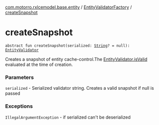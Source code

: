 [com.motorro.rxlcemodel.base.entity](../index.md) / [EntityValidatorFactory](index.md) / [createSnapshot](./create-snapshot.md)

# createSnapshot

`abstract fun createSnapshot(serialized: `[`String`](https://kotlinlang.org/api/latest/jvm/stdlib/kotlin/-string/index.html)`? = null): `[`EntityValidator`](../-entity-validator/index.md)

Creates a snapshot of entity cache-control.The [EntityValidator.isValid](../-entity-validator/is-valid.md) evaluated at the time of creation.

### Parameters

`serialized` - Serialized validator string. Creates a valid snapshot if null is passed

### Exceptions

`IllegalArgumentException` - if serialized can't be deserialized
